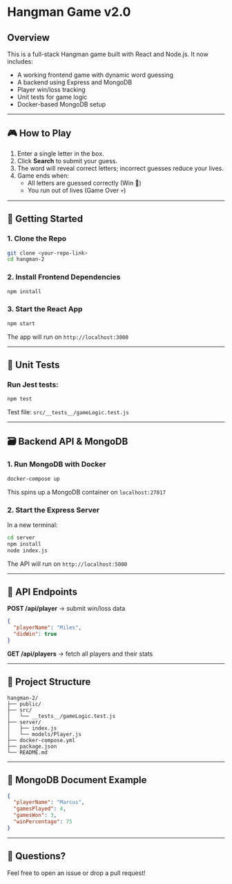 # Hangman Game v2.0

## Overview
This is a full-stack Hangman game built with React and Node.js. It now includes:
- A working frontend game with dynamic word guessing
- A backend using Express and MongoDB
- Player win/loss tracking
- Unit tests for game logic
- Docker-based MongoDB setup

---

## 🎮 How to Play
1. Enter a single letter in the box.
2. Click **Search** to submit your guess.
3. The word will reveal correct letters; incorrect guesses reduce your lives.
4. Game ends when:
   - All letters are guessed correctly (Win 🎉)
   - You run out of lives (Game Over 💀)

---

## 🚀 Getting Started

### 1. Clone the Repo
```bash
git clone <your-repo-link>
cd hangman-2
```

### 2. Install Frontend Dependencies
```bash
npm install
```

### 3. Start the React App
```bash
npm start
```
The app will run on `http://localhost:3000`

---

## 🧠 Unit Tests
### Run Jest tests:
```bash
npm test
```

Test file: `src/__tests__/gameLogic.test.js`

---

## 🗃️ Backend API & MongoDB
### 1. Run MongoDB with Docker
```bash
docker-compose up
```
This spins up a MongoDB container on `localhost:27017`

### 2. Start the Express Server
In a new terminal:
```bash
cd server
npm install
node index.js
```

The API will run on `http://localhost:5000`

---

## 📡 API Endpoints
**POST /api/player**  → submit win/loss data
```json
{
  "playerName": "Miles",
  "didWin": true
}
```

**GET /api/players**  → fetch all players and their stats

---

## 📁 Project Structure
```
hangman-2/
├── public/
├── src/
│   └── __tests__/gameLogic.test.js
├── server/
│   ├── index.js
│   └── models/Player.js
├── docker-compose.yml
├── package.json
└── README.md
```

---

## 🧠 MongoDB Document Example
```json
{
  "playerName": "Marcus",
  "gamesPlayed": 4,
  "gamesWon": 3,
  "winPercentage": 75
}
```

---

## 💬 Questions?
Feel free to open an issue or drop a pull request!
